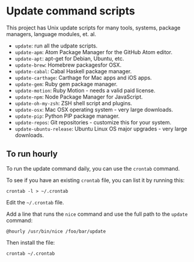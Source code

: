 # Update command scripts

This project has Unix update scripts for many tools,
systems, package managers, language modules, et. al.

 * `update`: run all the udpate scripts.
 * `update-apm`: Atom Package Manager for the GitHub Atom editor.
 * `update-apt`: apt-get for Debian, Ubuntu, etc.
 * `update-brew`: Homebrew packagesfor OSX.
 * `update-cabal`: Cabal Haskell package manager.
 * `update-carthage`: Carthage for Mac apps and iOS apps.
 * `update-gem`: Ruby gem package manager.
 * `update-motion`: Ruby Motion - needs a valid paid license.
 * `update-npm`: Node Package Manager for JavaScript.
 * `update-oh-my-zsh`: ZSH shell script and plugins.
 * `update-osx`: Mac OSX operating system - very large downloads.
 * `update-pip`: Python PIP package manager.
 * `update-repos`: Git repositories - customize this for your system.
 * `update-ubuntu-release`: Ubuntu Linux OS major upgrades - very large downloads.

## To run hourly

To run the update command daily, you can use the `crontab` command.

To see if you have an existing `crontab` file, you can list it by running this:

    crontab -l > ~/.crontab

Edit the `~/.crontab` file.

Add a line that runs the `nice` command and use the full path to the `update` command:

    @hourly /usr/bin/nice /foo/bar/update

Then install the file:

    crontab ~/.crontab
